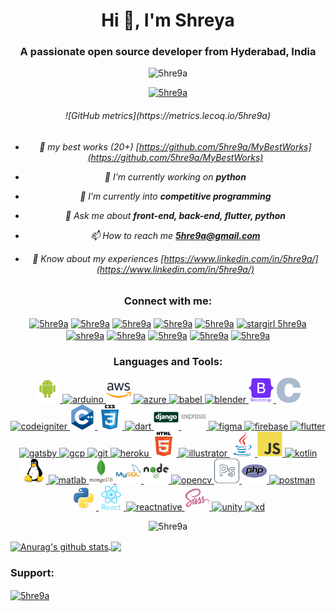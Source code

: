 <h1 align="center">Hi 👋, I'm Shreya</h1>
<h3 align="center">A passionate open source developer from Hyderabad, India</h3>

<p align="center"> <img src="https://komarev.com/ghpvc/?username=5hre9a&label=Profile%20views&color=0e75b6&style=flat" alt="5hre9a" /> </p>

<p align="center"> <a href="https://github.com/ryo-ma/github-profile-trophy"><img src="https://github-profile-trophy.vercel.app/?username=ryo-ma&row=2&column=3" alt="5hre9a" /></a> </p>

<h6 align="center"> 
![GitHub metrics](https://metrics.lecoq.io/5hre9a)</h6>

<h6 align="center">

- 📄 my best works (20+) [https://github.com/5hre9a/MyBestWorks](https://github.com/5hre9a/MyBestWorks)

- 🔭 I’m currently working on **python**

- 🌱 I’m currently into **competitive programming**

- 💬 Ask me about **front-end, back-end, flutter, python**

- 📫 How to reach me **5hre9a@gmail.com**

- 📄 Know about my experiences [https://www.linkedin.com/in/5hre9a/](https://www.linkedin.com/in/5hre9a/) </h6>





<h3 align="center">Connect with me:</h3>
<p align="center">
<a href="https://dev.to/5hre9a" target="blank"><img align="center" src="https://cdn.jsdelivr.net/npm/simple-icons@3.0.1/icons/dev-dot-to.svg" alt="5hre9a" height="30" width="40" /></a>
<a href="https://twitter.com/5hre9a" target="blank"><img align="center" src="https://cdn.jsdelivr.net/npm/simple-icons@3.0.1/icons/twitter.svg" alt="5hre9a" height="30" width="40" /></a>
<a href="https://linkedin.com/in/5hre9a" target="blank"><img align="center" src="https://cdn.jsdelivr.net/npm/simple-icons@3.0.1/icons/linkedin.svg" alt="5hre9a" height="30" width="40" /></a>
<a href="https://codesandbox.com/5hre9a" target="blank"><img align="center" src="https://cdn.jsdelivr.net/npm/simple-icons@3.0.1/icons/codesandbox.svg" alt="5hre9a" height="30" width="40" /></a>
<a href="https://instagram.com/5hre9a" target="blank"><img align="center" src="https://cdn.jsdelivr.net/npm/simple-icons@3.0.1/icons/instagram.svg" alt="5hre9a" height="30" width="40" /></a>
<a href="https://www.youtube.com/c/stargirl 5hre9a" target="blank"><img align="center" src="https://cdn.jsdelivr.net/npm/simple-icons@3.0.1/icons/youtube.svg" alt="stargirl 5hre9a" height="30" width="40" /></a>
<a href="https://www.codechef.com/users/shre9a" target="blank"><img align="center" src="https://cdn.jsdelivr.net/npm/simple-icons@3.1.0/icons/codechef.svg" alt="shre9a" height="30" width="40" /></a>
<a href="https://www.hackerrank.com/5hre9a" target="blank"><img align="center" src="https://cdn.jsdelivr.net/npm/simple-icons@3.0.1/icons/hackerrank.svg" alt="5hre9a" height="30" width="40" /></a>
<a href="https://codeforces.com/profile/5hre9a" target="blank"><img align="center" src="https://cdn.jsdelivr.net/npm/simple-icons@3.0.1/icons/codeforces.svg" alt="5hre9a" height="30" width="40" /></a>
<a href="https://www.hackerearth.com/5hre9a" target="blank"><img align="center" src="https://cdn.jsdelivr.net/npm/simple-icons@3.0.1/icons/hackerearth.svg" alt="5hre9a" height="30" width="40" /></a>
<a href="https://auth.geeksforgeeks.org/user/5hre9a" target="blank"><img align="center" src="https://cdn.jsdelivr.net/npm/simple-icons@3.0.1/icons/geeksforgeeks.svg" alt="5hre9a" height="30" width="40" /></a>
</p>

<h3 align="center">Languages and Tools:</h3>
<p align="center"> <a href="https://developer.android.com" target="_blank"> <img src="https://raw.githubusercontent.com/devicons/devicon/master/icons/android/android-original-wordmark.svg" alt="android" width="40" height="40"/> </a> <a href="https://www.arduino.cc/" target="_blank"> <img src="https://cdn.worldvectorlogo.com/logos/arduino-1.svg" alt="arduino" width="40" height="40"/> </a> <a href="https://aws.amazon.com" target="_blank"> <img src="https://raw.githubusercontent.com/devicons/devicon/master/icons/amazonwebservices/amazonwebservices-original-wordmark.svg" alt="aws" width="40" height="40"/> </a> <a href="https://azure.microsoft.com/en-in/" target="_blank"> <img src="https://www.vectorlogo.zone/logos/microsoft_azure/microsoft_azure-icon.svg" alt="azure" width="40" height="40"/> </a> <a href="https://babeljs.io/" target="_blank"> <img src="https://www.vectorlogo.zone/logos/babeljs/babeljs-icon.svg" alt="babel" width="40" height="40"/> </a> <a href="https://www.blender.org/" target="_blank"> <img src="https://download.blender.org/branding/community/blender_community_badge_white.svg" alt="blender" width="40" height="40"/> </a> <a href="https://getbootstrap.com" target="_blank"> <img src="https://raw.githubusercontent.com/devicons/devicon/master/icons/bootstrap/bootstrap-plain-wordmark.svg" alt="bootstrap" width="40" height="40"/> </a> <a href="https://www.cprogramming.com/" target="_blank"> <img src="https://raw.githubusercontent.com/devicons/devicon/master/icons/c/c-original.svg" alt="c" width="40" height="40"/> </a> <a href="https://codeigniter.com" target="_blank"> <img src="https://cdn.worldvectorlogo.com/logos/codeigniter.svg" alt="codeigniter" width="40" height="40"/> </a> <a href="https://www.w3schools.com/cpp/" target="_blank"> <img src="https://raw.githubusercontent.com/devicons/devicon/master/icons/cplusplus/cplusplus-original.svg" alt="cplusplus" width="40" height="40"/> </a> <a href="https://www.w3schools.com/css/" target="_blank"> <img src="https://raw.githubusercontent.com/devicons/devicon/master/icons/css3/css3-original-wordmark.svg" alt="css3" width="40" height="40"/> </a> <a href="https://dart.dev" target="_blank"> <img src="https://www.vectorlogo.zone/logos/dartlang/dartlang-icon.svg" alt="dart" width="40" height="40"/> </a> <a href="https://www.djangoproject.com/" target="_blank"> <img src="https://raw.githubusercontent.com/devicons/devicon/master/icons/django/django-original.svg" alt="django" width="40" height="40"/> </a> <a href="https://expressjs.com" target="_blank"> <img src="https://raw.githubusercontent.com/devicons/devicon/master/icons/express/express-original-wordmark.svg" alt="express" width="40" height="40"/> </a> <a href="https://www.figma.com/" target="_blank"> <img src="https://www.vectorlogo.zone/logos/figma/figma-icon.svg" alt="figma" width="40" height="40"/> </a> <a href="https://firebase.google.com/" target="_blank"> <img src="https://www.vectorlogo.zone/logos/firebase/firebase-icon.svg" alt="firebase" width="40" height="40"/> </a> <a href="https://flutter.dev" target="_blank"> <img src="https://www.vectorlogo.zone/logos/flutterio/flutterio-icon.svg" alt="flutter" width="40" height="40"/> </a> <a href="https://www.gatsbyjs.com/" target="_blank"> <img src="https://www.vectorlogo.zone/logos/gatsbyjs/gatsbyjs-icon.svg" alt="gatsby" width="40" height="40"/> </a> <a href="https://cloud.google.com" target="_blank"> <img src="https://www.vectorlogo.zone/logos/google_cloud/google_cloud-icon.svg" alt="gcp" width="40" height="40"/> </a> <a href="https://git-scm.com/" target="_blank"> <img src="https://www.vectorlogo.zone/logos/git-scm/git-scm-icon.svg" alt="git" width="40" height="40"/> </a> <a href="https://heroku.com" target="_blank"> <img src="https://www.vectorlogo.zone/logos/heroku/heroku-icon.svg" alt="heroku" width="40" height="40"/> </a> <a href="https://www.w3.org/html/" target="_blank"> <img src="https://raw.githubusercontent.com/devicons/devicon/master/icons/html5/html5-original-wordmark.svg" alt="html5" width="40" height="40"/> </a> <a href="https://www.adobe.com/in/products/illustrator.html" target="_blank"> <img src="https://www.vectorlogo.zone/logos/adobe_illustrator/adobe_illustrator-icon.svg" alt="illustrator" width="40" height="40"/> </a> <a href="https://www.java.com" target="_blank"> <img src="https://raw.githubusercontent.com/devicons/devicon/master/icons/java/java-original.svg" alt="java" width="40" height="40"/> </a> <a href="https://developer.mozilla.org/en-US/docs/Web/JavaScript" target="_blank"> <img src="https://raw.githubusercontent.com/devicons/devicon/master/icons/javascript/javascript-original.svg" alt="javascript" width="40" height="40"/> </a> <a href="https://kotlinlang.org" target="_blank"> <img src="https://www.vectorlogo.zone/logos/kotlinlang/kotlinlang-icon.svg" alt="kotlin" width="40" height="40"/> </a> <a href="https://www.linux.org/" target="_blank"> <img src="https://raw.githubusercontent.com/devicons/devicon/master/icons/linux/linux-original.svg" alt="linux" width="40" height="40"/> </a> <a href="https://www.mathworks.com/" target="_blank"> <img src="https://raw.githubusercontent.com/simple-icons/simple-icons/master/icons/mathworks.svg" alt="matlab" width="40" height="40"/> </a> <a href="https://www.mongodb.com/" target="_blank"> <img src="https://raw.githubusercontent.com/devicons/devicon/master/icons/mongodb/mongodb-original-wordmark.svg" alt="mongodb" width="40" height="40"/> </a> <a href="https://www.mysql.com/" target="_blank"> <img src="https://raw.githubusercontent.com/devicons/devicon/master/icons/mysql/mysql-original-wordmark.svg" alt="mysql" width="40" height="40"/> </a> <a href="https://nodejs.org" target="_blank"> <img src="https://raw.githubusercontent.com/devicons/devicon/master/icons/nodejs/nodejs-original-wordmark.svg" alt="nodejs" width="40" height="40"/> </a> <a href="https://opencv.org/" target="_blank"> <img src="https://www.vectorlogo.zone/logos/opencv/opencv-icon.svg" alt="opencv" width="40" height="40"/> </a> <a href="https://www.photoshop.com/en" target="_blank"> <img src="https://raw.githubusercontent.com/devicons/devicon/master/icons/photoshop/photoshop-line.svg" alt="photoshop" width="40" height="40"/> </a> <a href="https://www.php.net" target="_blank"> <img src="https://raw.githubusercontent.com/devicons/devicon/master/icons/php/php-original.svg" alt="php" width="40" height="40"/> </a> <a href="https://postman.com" target="_blank"> <img src="https://www.vectorlogo.zone/logos/getpostman/getpostman-icon.svg" alt="postman" width="40" height="40"/> </a> <a href="https://www.python.org" target="_blank"> <img src="https://raw.githubusercontent.com/devicons/devicon/master/icons/python/python-original.svg" alt="python" width="40" height="40"/> </a> <a href="https://reactjs.org/" target="_blank"> <img src="https://raw.githubusercontent.com/devicons/devicon/master/icons/react/react-original-wordmark.svg" alt="react" width="40" height="40"/> </a> <a href="https://reactnative.dev/" target="_blank"> <img src="https://reactnative.dev/img/header_logo.svg" alt="reactnative" width="40" height="40"/> </a> <a href="https://sass-lang.com" target="_blank"> <img src="https://raw.githubusercontent.com/devicons/devicon/master/icons/sass/sass-original.svg" alt="sass" width="40" height="40"/> </a> <a href="https://unity.com/" target="_blank"> <img src="https://www.vectorlogo.zone/logos/unity3d/unity3d-icon.svg" alt="unity" width="40" height="40"/> </a> <a href="https://www.adobe.com/products/xd.html" target="_blank"> <img src="https://cdn.worldvectorlogo.com/logos/adobe-xd.svg" alt="xd" width="40" height="40"/> </a> </p>

 
<p align="center"> <img src="https://github-readme-streak-stats.herokuapp.com/?user=5hre9a&" alt="5hre9a"> </p> 

<a href="https://github.com/anuraghazra/github-readme-stats">
  <img align="center" src="https://github-readme-stats.vercel.app/api?username=5hre9a&show_icons=true&include_all_commits=true&hide_title=true" alt="Anurag's github stats" />
</a>
<a href="https://github.com/anuraghazra/github-readme-stats">
  <img align="center" src="https://github-readme-stats.vercel.app/api/top-langs/?username=5hre9a&layout=compact&langs_count=6" />
</a>


<h3 align="left">Support:</h3>
<p><a href="https://www.buymeacoffee.com/5hre9a"> <img align="center" src="https://cdn.buymeacoffee.com/buttons/v2/default-yellow.png" height="50" width="210" alt="5hre9a" /></a></p><br><br>



